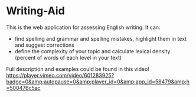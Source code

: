 # Writing-Aid 
This is the web application for assessing English writing. 
It can:
- find spelling and grammar and spelling mistakes, highlight them in text and suggest corrections
- define the complexity of your topic and calculate lexical density (percent of words of each level in your text)

Full description and examples could be found in this video!
https://player.vimeo.com/video/601283925?badge=0&amp;autopause=0&amp;player_id=0&amp;app_id=58479&amp;h=500476c5ac
